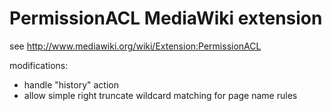 PermissionACL MediaWiki extension
=============

see http://www.mediawiki.org/wiki/Extension:PermissionACL


modifications:

* handle "history" action
* allow simple right truncate wildcard matching for page name rules
